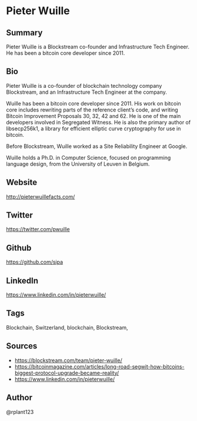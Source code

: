 # Pieter Wuille

## Summary
Pieter Wuille is a Blockstream co-founder and Infrastructure Tech Engineer. He has been a bitcoin core developer since 2011.

## Bio
Pieter Wuille is a co-founder of blockchain technology company Blockstream, and an Infrastructure Tech Engineer at the company. 

Wuille has been a bitcoin core developer since 2011. His work on bitcoin core includes rewriting parts of the reference client’s code, and writing Bitcoin Improvement Proposals 30, 32, 42 and 62. He is one of the main developers involved in Segregated Witness. He is also the primary author of libsecp256k1, a library for efficient elliptic curve cryptography for use in bitcoin. 

Before Blockstream, Wuille worked as a Site Reliability Engineer at Google. 

Wuille holds a Ph.D. in Computer Science, focused on programming language design, from the University of Leuven in Belgium. 

## Website
http://pieterwuillefacts.com/

## Twitter
https://twitter.com/pwuille

## Github
https://github.com/sipa

## LinkedIn
https://www.linkedin.com/in/pieterwuille/

## Tags
Blockchain, Switzerland, blockchain, Blockstream,

## Sources
* https://blockstream.com/team/pieter-wuille/
* https://bitcoinmagazine.com/articles/long-road-segwit-how-bitcoins-biggest-protocol-upgrade-became-reality/
* https://www.linkedin.com/in/pieterwuille/

## Author
@rplant123
